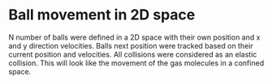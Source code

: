 # Ball movement in 2D space
N number of balls were defined in a 2D space with their own position and x and y direction velocities. Balls next position were tracked based on their current position and velocities. All collisions were considered as an elastic collision. This will look like the movement of the gas molecules in a confined space.
